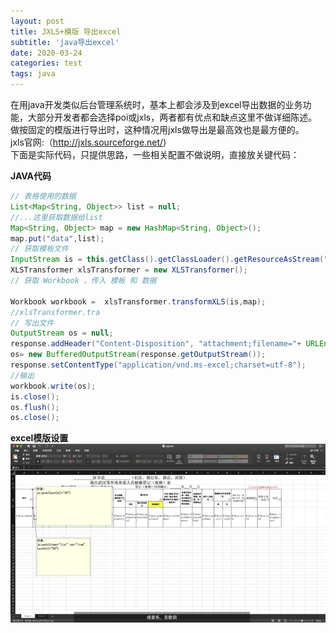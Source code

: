 ```yaml
---
layout: post
title: JXLS+模版 导出excel
subtitle: 'java导出excel'
date: 2020-03-24
categories: test
tags: java 
---
```


在用java开发类似后台管理系统时，基本上都会涉及到excel导出数据的业务功能，大部分开发者都会选择poi或jxls，两者都有优点和缺点这里不做详细陈述。做按固定的模版进行导出时，这种情况用jxls做导出是最高效也是最方便的。  
jxls官网:（http://jxls.sourceforge.net/)  
下面是实际代码，只提供思路，一些相关配置不做说明，直接放关键代码：

**JAVA代码**
```java
// 表格使用的数据
List<Map<String, Object>> list = null;
//...这里获取数据给list
Map<String, Object> map = new HashMap<String, Object>();
map.put("data",list);
// 获取模板文件
InputStream is = this.getClass().getClassLoader().getResourceAsStream("../template/register.xlsx");
XLSTransformer xlsTransformer = new XLSTransformer();
// 获取 Workbook ，传入 模板 和 数据
    
Workbook workbook =  xlsTransformer.transformXLS(is,map);
//xlsTransformer.tra
// 写出文件
OutputStream os = null;
response.addHeader("Content-Disposition", "attachment;filename="+ URLEncoder.encode("外来人员健康登记表.xlsx", "UTF-8"));
os= new BufferedOutputStream(response.getOutputStream());
response.setContentType("application/vnd.ms-excel;charset=utf-8");
//输出
workbook.write(os);
is.close();
os.flush();
os.close();
```

**excel模版设置**
![](media/excel01.jpg)
